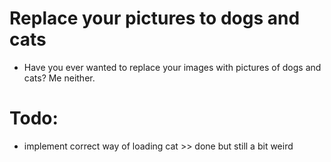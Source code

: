 # Replace your pictures to dogs and cats
- Have you ever wanted to replace your images with pictures of dogs and cats? Me neither.

# Todo:
- implement correct way of loading cat >> done but still a bit weird
